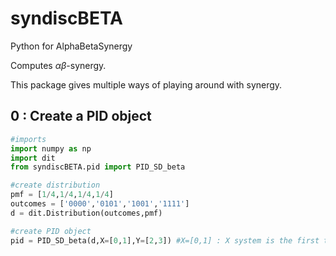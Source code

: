 # syndiscBETA
Python for AlphaBetaSynergy

Computes $\alpha\beta$-synergy.

This package gives multiple ways of playing around with synergy.

## 0 : Create a PID object
```python
#imports
import numpy as np
import dit
from syndiscBETA.pid import PID_SD_beta

#create distribution
pmf = [1/4,1/4,1/4,1/4]
outcomes = ['0000','0101','1001','1111']
d = dit.Distribution(outcomes,pmf)

#create PID object
pid = PID_SD_beta(d,X=[0,1],Y=[2,3]) #X=[0,1] : X system is the first two atoms ; Y=[2,3] : Y system is the last two
```

